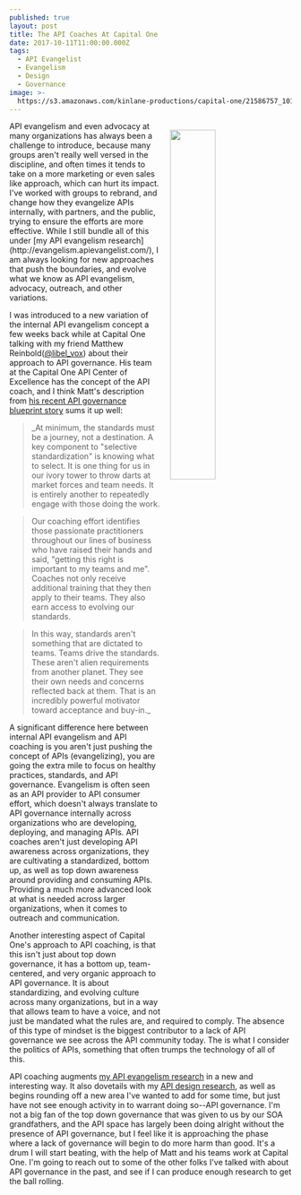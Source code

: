 ```yaml
---
published: true
layout: post
title: The API Coaches At Capital One
date: 2017-10-11T11:00:00.000Z
tags:
  - API Evangelist
  - Evangelism
  - Design
  - Governance
image: >-
  https://s3.amazonaws.com/kinlane-productions/capital-one/21586757_10155715320589813_1876210064026688571_o.jpg
---
```

<p><img src="https://s3.amazonaws.com/kinlane-productions/capital-one/21586757_10155715320589813_1876210064026688571_o.jpg" align="right" width="40%" style="padding: 15px;" /></p>API evangelism and even advocacy at many organizations has always been a challenge to introduce, because many groups aren't really well versed in the discipline, and often times it tends to take on a more marketing or even sales like approach, which can hurt its impact. I've worked with groups to rebrand, and change how they evangelize APIs internally, with partners, and the public, trying to ensure the efforts are more effective. While I still bundle all of this under [my API evangelism research](http://evangelism.apievangelist.com/), I am always looking for new approaches that push the boundaries, and evolve what we know as API evangelism, advocacy, outreach, and other variations.

I was introduced to a new variation of the internal API evangelism concept a few weeks back while at Capital One talking with my friend Matthew Reinbold([@libel_vox](https://twitter.com/libel_vox)) about their approach to API governance. His team at the Capital One API Center of Excellence has the concept of the API coach, and I think Matt's description from [his recent API governance blueprint story](https://matthewreinbold.com/2017/10/03/API-Governance-Blueprint/) sums it up well:

> _At minimum, the standards must be a journey, not a destination. A key component to "selective standardization" is knowing what to select. It is one thing for us in our ivory tower to throw darts at market forces and team needs. It is entirely another to repeatedly engage with those doing the work.

> Our coaching effort identifies those passionate practitioners throughout our lines of business who have raised their hands and said, "getting this right is important to my teams and me". Coaches not only receive additional training that they then apply to their teams. They also earn access to evolving our standards.

> In this way, standards aren't something that are dictated to teams. Teams drive the standards. These aren't alien requirements from another planet. They see their own needs and concerns reflected back at them. That is an incredibly powerful motivator toward acceptance and buy-in._

A significant difference here between internal API evangelism and API coaching is you aren't just pushing the concept of APIs (evangelizing), you are going the extra mile to focus on healthy practices, standards, and API governance. Evangelism is often seen as an API provider to API consumer effort, which doesn't always translate to API governance internally across organizations who are developing, deploying, and managing APIs. API coaches aren't just developing API awareness across organizations, they are cultivating a standardized, bottom up, as well as top down awareness around providing and consuming APIs. Providing a much more advanced look at what is needed across larger organizations, when it comes to outreach and communication.

Another interesting aspect of Capital One's approach to API coaching, is that this isn't just about top down governance, it has a bottom up, team-centered, and very organic approach to API governance. It is about standardizing, and evolving culture across many organizations, but in a way that allows team to have a voice, and not just be mandated what the rules are, and required to comply. The absence of this type of mindset is the biggest contributor to a lack of API governance we see across the API community today. The is what I consider the politics of APIs, something that often trumps the technology of all of this.

API coaching augments [my API evangelism research](http://evangelism.apievangelist.com/) in a new and interesting way. It also dovetails with my [API design research](http://design.apievangelist.com/), as well as begins rounding off a new area I've wanted to add for some time, but just have not see enough activity in to warrant doing so--API governance. I'm not a big fan of the top down governance that was given to us by our SOA grandfathers, and the API space has largely been doing alright without the presence of API governance, but I feel like it is approaching the phase where a lack of governance will begin to do more harm than good. It's a drum I will start beating, with the help of Matt and his teams work at Capital One. I'm going to reach out to some of the other folks I've talked with about API governance in the past, and see if I can produce enough research to get the ball rolling.
